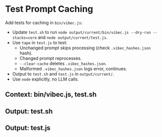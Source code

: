 # Test Prompt Caching

Add tests for caching in `bin/vibec.js`:
- Update `test.sh` to run `node output/current/bin/vibec.js --dry-run --stacks=core` and `node output/current/test.js`.
- Use `tape` in `test.js` to test:
  - Unchanged prompt skips processing (check `.vibec_hashes.json` hash).
  - Changed prompt reprocesses.
  - `--clear-cache` deletes `.vibec_hashes.json`.
  - Malformed `.vibec_hashes.json` logs error, continues.
- Output to `test.sh` and `test.js` in `output/current/`.
- Use `node` explicitly, no LLM calls.

## Context: bin/vibec.js, test.sh
## Output: test.sh
## Output: test.js
